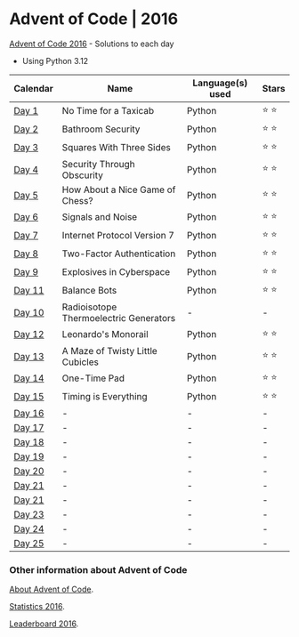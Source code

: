 # Advent of Code | 2016

[Advent of Code 2016](https://adventofcode.com/2016) - Solutions to each day

- Using Python 3.12

| Calendar                                       | Name                                   | Language(s) used | Stars         |
|------------------------------------------------|----------------------------------------|------------------|---------------|
| [Day 1](https://adventofcode.com/2016/day/1)   | No Time for a Taxicab                  | Python           | :star: :star: |
| [Day 2](https://adventofcode.com/2016/day/2)   | Bathroom Security                      | Python           | :star: :star: |
| [Day 3](https://adventofcode.com/2016/day/3)   | Squares With Three Sides               | Python           | :star: :star: |
| [Day 4](https://adventofcode.com/2016/day/4)   | Security Through Obscurity             | Python           | :star: :star: |
| [Day 5](https://adventofcode.com/2016/day/5)   | How About a Nice Game of Chess?        | Python           | :star: :star: |
| [Day 6](https://adventofcode.com/2016/day/6)   | Signals and Noise                      | Python           | :star: :star: |
| [Day 7](https://adventofcode.com/2016/day/7)   | Internet Protocol Version 7            | Python           | :star: :star: |
| [Day 8](https://adventofcode.com/2016/day/8)   | Two-Factor Authentication              | Python           | :star: :star: |
| [Day 9](https://adventofcode.com/2016/day/9)   | Explosives in Cyberspace               | Python           | :star: :star: |
| [Day 11](https://adventofcode.com/2016/day/10) | Balance Bots                           | Python           | :star: :star: |
| [Day 10](https://adventofcode.com/2016/day/11) | Radioisotope Thermoelectric Generators | -                | -             |
| [Day 12](https://adventofcode.com/2016/day/12) | Leonardo's Monorail                    | Python           | :star: :star: |
| [Day 13](https://adventofcode.com/2016/day/13) | A Maze of Twisty Little Cubicles       | Python           | :star: :star: |
| [Day 14](https://adventofcode.com/2016/day/14) | One-Time Pad                           | Python           | :star: :star: |
| [Day 15](https://adventofcode.com/2016/day/15) | Timing is Everything                   | Python           | :star: :star: |
| [Day 16](https://adventofcode.com/2016/day/16) | -                                      | -                | -             |
| [Day 17](https://adventofcode.com/2016/day/17) | -                                      | -                | -             |
| [Day 18](https://adventofcode.com/2016/day/18) | -                                      | -                | -             |
| [Day 19](https://adventofcode.com/2016/day/19) | -                                      | -                | -             |
| [Day 20](https://adventofcode.com/2016/day/20) | -                                      | -                | -             |
| [Day 21](https://adventofcode.com/2016/day/21) | -                                      | -                | -             |
| [Day 21](https://adventofcode.com/2016/day/22) | -                                      | -                | -             |
| [Day 23](https://adventofcode.com/2016/day/23) | -                                      | -                | -             |
| [Day 24](https://adventofcode.com/2016/day/24) | -                                      | -                | -             |
| [Day 25](https://adventofcode.com/2016/day/25) | -                                      | -                | -             |

### Other information about **Advent of Code**

[About Advent of Code](https://adventofcode.com/2016/about).

[Statistics 2016](https://adventofcode.com/2016/stats).

[Leaderboard 2016](https://adventofcode.com/2016/leaderboard).
